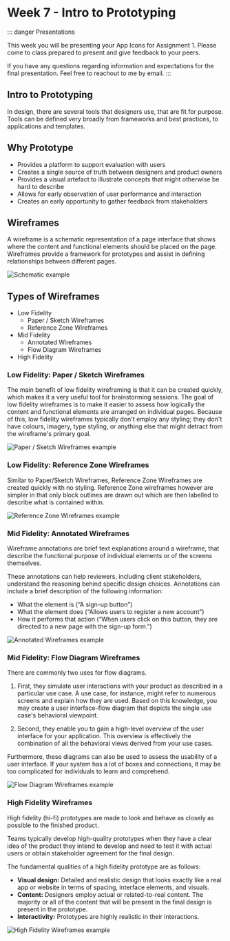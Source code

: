 # Week 7 - Intro to Prototyping

::: danger Presentations

This week you will be presenting your App Icons for Assignment 1.
Please come to class prepared to present and give feedback to your peers.

If you have any questions regarding information and expectations for the final presentation. Feel free to reachout to me by email.
:::

## Intro to Prototyping

In design, there are several tools that designers use, that are fit for purpose. Tools can be defined very broadly from frameworks and best practices, to applications and templates.

## Why Prototype

- Provides a platform to support evaluation with users
- Creates a single source of truth between designers and product owners
- Provides a visual artefact to illustrate concepts that might otherwise be hard to describe
- Allows for early observation of user performance and interaction
- Creates an early opportunity to gather feedback from stakeholders

## Wireframes

A wireframe is a schematic representation of a page interface that shows where the content and functional elements should be placed on the page. Wireframes provide a framework for prototypes and assist in defining relationships between different pages.

![Schematic example](./schematic-example.png)

## Types of Wireframes

- Low Fidelity
  - Paper / Sketch Wireframes
  - Reference Zone Wireframes
- Mid Fidelity
  - Annotated Wireframes
  - Flow Diagram Wireframes
- High Fidelity

### Low Fidelity: Paper / Sketch Wireframes

The main benefit of low fidelity wireframing is that it can be created quickly, which makes it a very useful tool for brainstorming sessions.
The goal of low fidelity wireframes is to make it easier to assess how logically the content and functional elements are arranged on individual pages.
Because of this, low fidelity wireframes typically don't employ any styling; they don't have colours, imagery, type styling, or anything else that might detract from the wireframe's primary goal.

![Paper / Sketch Wireframes example](./low-fidelity-example-1.png)

### Low Fidelity: Reference Zone Wireframes

Similar to Paper/Sketch Wireframes, Reference Zone Wireframes are created quickly with no styling.
Reference Zone wireframes however are simpler in that only block outlines are drawn out which are then labelled to describe what is contained within.

![Reference Zone Wireframes example](./low-fidelity-example-2.png)

### Mid Fidelity: Annotated Wireframes

Wireframe annotations are brief text explanations around a wireframe, that describe the functional purpose of individual elements or of the screens themselves.

These annotations can help reviewers, including client stakeholders, understand the reasoning behind specific design choices.
Annotations can include a brief description of the following information:

- What the element is (“A sign-up button”)
- What the element does (“Allows users to register a new account”)
- How it performs that action (“When users click on this button, they are directed to a new page with the sign-up form.”)

![Annotated Wireframes example](./mid-fidelity-example-1.png)

### Mid Fidelity: Flow Diagram Wireframes

There are commonly two uses for flow diagrams.

1. First, they simulate user interactions with your product as described in a particular use case. A use case, for instance, might refer to numerous screens and explain how they are used. Based on this knowledge, you may create a user interface-flow diagram that depicts the single use case's behavioral viewpoint.

2. Second, they enable you to gain a high-level overview of the user interface for your application. This overview is effectively the combination of all the behavioral views derived from your use cases.

Furthermore, these diagrams can also be used to assess the usability of a user interface.
If your system has a lot of boxes and connections, it may be too complicated for individuals to learn and comprehend.

![Flow Diagram Wireframes example](./mid-fidelity-example-2.png)

### High Fidelity Wireframes

High fidelity (hi-fi) prototypes are made to look and behave as closely as possible to the finished product.

Teams typically develop high-quality prototypes when they have a clear idea of the product they intend to develop and need to test it with actual users or obtain stakeholder agreement for the final design.

The fundamental qualities of a high fidelity prototype are as follows:

- **Visual design:** Detailed and realistic design that looks exactly like a real app or website in terms of spacing, interface elements, and visuals.
- **Content:** Designers employ actual or related-to-real content. The majority or all of the content that will be present in the final design is present in the prototype.
- **Interactivity:** Prototypes are highly realistic in their interactions.

![High Fidelity Wireframes example](./high-fidelity-example.png)
